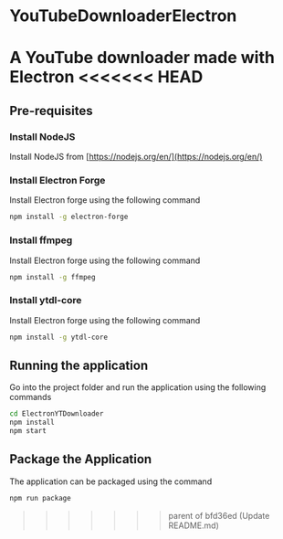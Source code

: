 # YouTubeDownloaderElectron
 A YouTube downloader made with Electron
<<<<<<< HEAD
=======
 
## Pre-requisites

### Install NodeJS

Install NodeJS from [https://nodejs.org/en/](https://nodejs.org/en/)

### Install Electron Forge

Install Electron forge using the following command

```bash
npm install -g electron-forge
```
### Install ffmpeg

Install Electron forge using the following command

```bash
npm install -g ffmpeg
```

### Install ytdl-core

Install Electron forge using the following command

```bash
npm install -g ytdl-core
```

## Running the application

Go into the project folder and run the application using the following commands

```bash
cd ElectronYTDownloader
npm install
npm start
```

## Package the Application

The application can be packaged using the command 

```bash
npm run package
```
>>>>>>> parent of bfd36ed (Update README.md)
